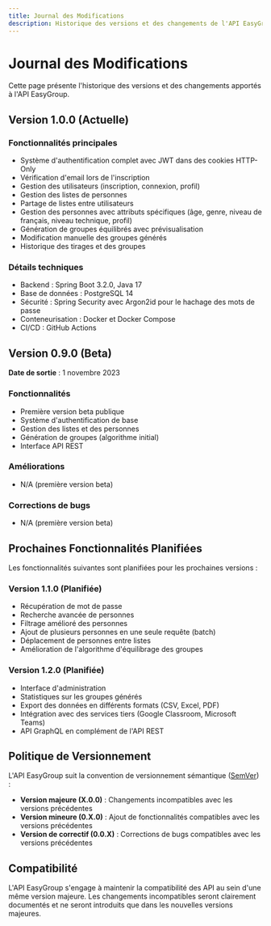 ```yaml
---
title: Journal des Modifications
description: Historique des versions et des changements de l'API EasyGroup
---
```


# Journal des Modifications

Cette page présente l'historique des versions et des changements apportés à l'API EasyGroup.

## Version 1.0.0 (Actuelle)

### Fonctionnalités principales

- Système d'authentification complet avec JWT dans des cookies HTTP-Only
- Vérification d'email lors de l'inscription
- Gestion des utilisateurs (inscription, connexion, profil)
- Gestion des listes de personnes
- Partage de listes entre utilisateurs
- Gestion des personnes avec attributs spécifiques (âge, genre, niveau de français, niveau technique, profil)
- Génération de groupes équilibrés avec prévisualisation
- Modification manuelle des groupes générés
- Historique des tirages et des groupes

### Détails techniques

- Backend : Spring Boot 3.2.0, Java 17
- Base de données : PostgreSQL 14
- Sécurité : Spring Security avec Argon2id pour le hachage des mots de passe
- Conteneurisation : Docker et Docker Compose
- CI/CD : GitHub Actions

## Version 0.9.0 (Beta)

**Date de sortie** : 1 novembre 2023

### Fonctionnalités

- Première version beta publique
- Système d'authentification de base
- Gestion des listes et des personnes
- Génération de groupes (algorithme initial)
- Interface API REST

### Améliorations

- N/A (première version beta)

### Corrections de bugs

- N/A (première version beta)

## Prochaines Fonctionnalités Planifiées

Les fonctionnalités suivantes sont planifiées pour les prochaines versions :

### Version 1.1.0 (Planifiée)

- Récupération de mot de passe
- Recherche avancée de personnes
- Filtrage amélioré des personnes
- Ajout de plusieurs personnes en une seule requête (batch)
- Déplacement de personnes entre listes
- Amélioration de l'algorithme d'équilibrage des groupes

### Version 1.2.0 (Planifiée)

- Interface d'administration
- Statistiques sur les groupes générés
- Export des données en différents formats (CSV, Excel, PDF)
- Intégration avec des services tiers (Google Classroom, Microsoft Teams)
- API GraphQL en complément de l'API REST

## Politique de Versionnement

L'API EasyGroup suit la convention de versionnement sémantique ([SemVer](https://semver.org/)) :

- **Version majeure (X.0.0)** : Changements incompatibles avec les versions précédentes
- **Version mineure (0.X.0)** : Ajout de fonctionnalités compatibles avec les versions précédentes
- **Version de correctif (0.0.X)** : Corrections de bugs compatibles avec les versions précédentes

## Compatibilité

L'API EasyGroup s'engage à maintenir la compatibilité des API au sein d'une même version majeure. Les changements incompatibles seront clairement documentés et ne seront introduits que dans les nouvelles versions majeures.